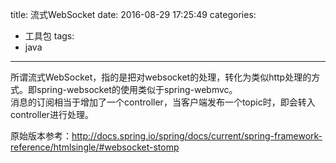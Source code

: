 title: 流式WebSocket
date: 2016-08-29 17:25:49
categories: 
- 工具包
tags: 
- java

---

所谓流式WebSocket，指的是把对websocket的处理，转化为类似http处理的方式。即spring-websocket的使用类似于spring-webmvc。  
消息的订阅相当于增加了一个controller，当客户端发布一个topic时，即会转入controller进行处理。
<!-- more -->

原始版本参考：http://docs.spring.io/spring/docs/current/spring-framework-reference/htmlsingle/#websocket-stomp
